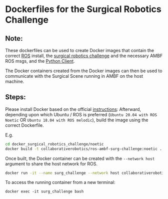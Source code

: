 # Dockerfiles for the Surgical Robotics Challenge

## Note:
These dockerfiles can be used to create Docker images that contain the correct [ROS](https://hub.docker.com/_/ros) install, the [surgical robotics challenge](https://github.com/collaborative-robotics/surgical_robotics_challenge) and the necessary AMBF ROS msgs, and the [Python Client](https://github.com/adnanmunawar/ambf_python_client).

The Docker containers created from the Docker images can then be used to communicate with the Surgical Scene running in AMBF on the host machine.


## Steps:
Please install Docker based on the official [instructions](https://docs.docker.com/engine/install/):
Afterward, depending upon which Ubuntu / ROS is preferred (`Ubuntu 20.04 with ROS Noetic` OR `Ubuntu 18.04 with ROS melodic`), build the image using the correct Dockerfile.

E.g.
```bash
cd docker_surgical_robotics_challenge/noetic
docker build -t collaborativerobotics/ros-ambf-surg-challenge:noetic .
```
Once built, the Docker container can be created with the `--network host` argument to share the host network for ROS.

```bash
docker run -it --name surg_challenge --network host collaborativerobotics/ros-ambf-surg-challenge:noetic bash
```
To access the running container from a new terminal:

```
docker exec -it surg_challenge bash
```
